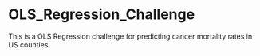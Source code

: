 # OLS_Regression_Challenge
This is a OLS Regression challenge for predicting cancer mortality rates in US counties.
